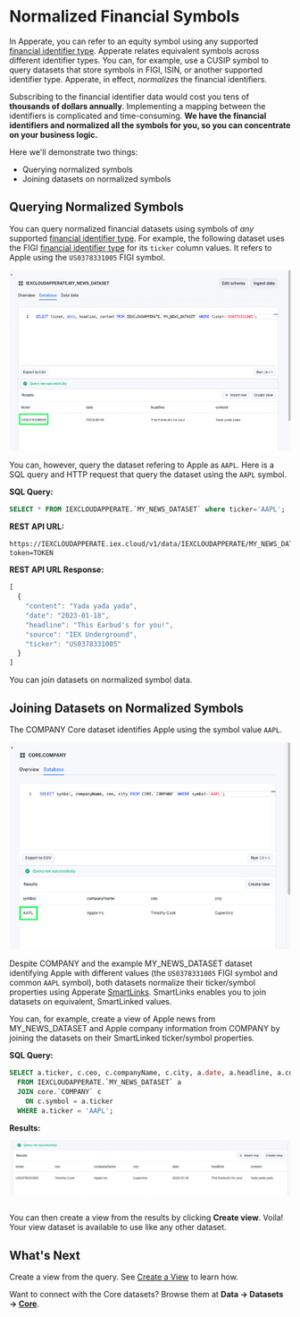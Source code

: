 # Normalized Financial Symbols

In Apperate, you can refer to an equity symbol using any supported [financial identifier type](../../reference/financial-identifiers.md). Apperate relates equivalent symbols across different identifier types. You can, for example, use a CUSIP symbol to query datasets that store symbols in FIGI, ISIN, or another supported identifier type. Apperate, in effect, *normalizes* the financial identifiers.

Subscribing to the financial identifier data would cost you tens of **thousands of dollars annually**. Implementing a mapping between the identifiers is complicated and time-consuming. **We have the financial identifiers and normalized all the symbols for you, so you can concentrate on your business logic.**

Here we'll demonstrate two things:

- Querying normalized symbols
- Joining datasets on normalized symbols

## Querying Normalized Symbols

You can query normalized financial datasets using symbols of *any* supported [financial identifier type](../../reference/financial-identifiers.md). For example, the following dataset uses the FIGI [financial identifier type](../../reference/financial-identifiers.md) for its `ticker` column values. It refers to Apple using the `US0378331005` FIGI symbol.

![](./using-normalized-financial-data/dataset-with-figi-tickers.png)

You can, however, query the dataset refering to Apple as `AAPL`. Here is a SQL query and HTTP request that query the dataset using the `AAPL` symbol.

**SQL Query:**

```sql
SELECT * FROM IEXCLOUDAPPERATE.`MY_NEWS_DATASET` where ticker='AAPL';
```

**REST API URL:**

```
https://IEXCLOUDAPPERATE.iex.cloud/v1/data/IEXCLOUDAPPERATE/MY_NEWS_DATASET/AAPL?token=TOKEN
```

**REST API URL Response:**

```javascript
[
  {
    "content": "Yada yada yada",
    "date": "2023-01-18",
    "headline": "This Earbud's for you!",
    "source": "IEX Underground",
    "ticker": "US0378331005"
  }
]
```

You can join datasets on normalized symbol data.

## Joining Datasets on Normalized Symbols

The COMPANY Core dataset identifies Apple using the symbol value `AAPL`.

![](./using-normalized-financial-data/company-uses-aapl.png)

Despite COMPANY and the example MY_NEWS_DATASET dataset identifying Apple with different values (the `US0378331005` FIGI symbol and common `AAPL` symbol), both datasets normalize their ticker/symbol properties using Apperate [SmartLinks](../reference/glossary.md#smartlink). SmartLinks enables you to join datasets on equivalent, SmartLinked values.

You can, for example, create a view of Apple news from MY_NEWS_DATASET and Apple company information from COMPANY by joining the datasets on their SmartLinked ticker/symbol properties.

**SQL Query:**

```sql
SELECT a.ticker, c.ceo, c.companyName, c.city, a.date, a.headline, a.content
  FROM IEXCLOUDAPPERATE.`MY_NEWS_DATASET` a
  JOIN core.`COMPANY` c
    ON c.symbol = a.ticker 
  WHERE a.ticker = 'AAPL';
```

**Results:**

![](./using-normalized-financial-data/query-join-results.png)

``` {important} WHERE clauses and ON clauses must only operate on indexed properties (columns). See the Unique Index components [here](../managing-your-data/understanding-datasets.md#indexing-with-unique-index).
```

You can then create a view from the results by clicking **Create view**. Voila! Your view dataset is available to use like any other dataset.

## What's Next

Create a view from the query. See [Create a View](../managing-your-data/create-a-view.md) to learn how.

Want to connect with the Core datasets? Browse them at **Data &rarr; Datasets &rarr; [Core](https://iexcloud.io/console/datasets/CORE)**.